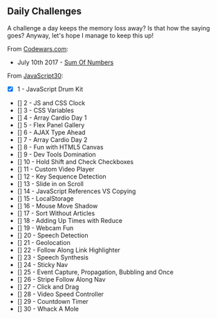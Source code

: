 ## Daily Challenges

A challenge a day keeps the memory loss away? Is that how the saying goes? Anyway, let's hope I manage to keep this up!

From [Codewars.com](www.codewars.com/):
- July 10th 2017 - [Sum Of Numbers](/CodeWars/sum-of-numbers.js)

From [JavaScript30](https://javascript30.com/):
- [x] 1 - JavaScript Drum Kit
- [] 2 - JS and CSS Clock
- [] 3 - CSS Variables
- [] 4 - Array Cardio Day 1
- [] 5 - Flex Panel Gallery
- [] 6 - AJAX Type Ahead
- [] 7 - Array Cardio Day 2
- [] 8 - Fun with HTML5 Canvas
- [] 9 - Dev Tools Domination
- [] 10 - Hold Shift and Check Checkboxes
- [] 11 - Custom Video Player
- [] 12 - Key Sequence Detection
- [] 13 - Slide in on Scroll
- [] 14 - JavaScript References VS Copying
- [] 15 - LocalStorage
- [] 16 - Mouse Move Shadow
- [] 17 - Sort Without Articles
- [] 18 - Adding Up Times with Reduce
- [] 19 - Webcam Fun
- [] 20 - Speech Detection
- [] 21 - Geolocation
- [] 22 - Follow Along Link Highlighter
- [] 23 - Speech Synthesis
- [] 24 - Sticky Nav
- [] 25 - Event Capture, Propagation, Bubbling and Once
- [] 26 - Stripe Follow Along Nav
- [] 27 - Click and Drag
- [] 28 - Video Speed Controller
- [] 29 - Countdown Timer
- [] 30 - Whack A Mole
